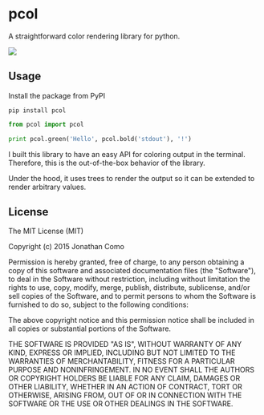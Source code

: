 # pcol
A straightforward color rendering library for python.

![](https://travis-ci.org/jcomo/pcol.svg?branch=master)

## Usage

Install the package from PyPI

```
pip install pcol
```

```python
from pcol import pcol

print pcol.green('Hello', pcol.bold('stdout'), '!')
```

I built this library to have an easy API for coloring output in the
terminal. Therefore, this is the out-of-the-box behavior of the library.

Under the hood, it uses trees to render the output so it can be extended
to render arbitrary values.


## License

The MIT License (MIT)

Copyright (c) 2015 Jonathan Como

Permission is hereby granted, free of charge, to any person obtaining a copy
of this software and associated documentation files (the "Software"), to deal
in the Software without restriction, including without limitation the rights
to use, copy, modify, merge, publish, distribute, sublicense, and/or sell
copies of the Software, and to permit persons to whom the Software is
furnished to do so, subject to the following conditions:

The above copyright notice and this permission notice shall be included in
all copies or substantial portions of the Software.

THE SOFTWARE IS PROVIDED "AS IS", WITHOUT WARRANTY OF ANY KIND, EXPRESS OR
IMPLIED, INCLUDING BUT NOT LIMITED TO THE WARRANTIES OF MERCHANTABILITY,
FITNESS FOR A PARTICULAR PURPOSE AND NONINFRINGEMENT. IN NO EVENT SHALL THE
AUTHORS OR COPYRIGHT HOLDERS BE LIABLE FOR ANY CLAIM, DAMAGES OR OTHER
LIABILITY, WHETHER IN AN ACTION OF CONTRACT, TORT OR OTHERWISE, ARISING FROM,
OUT OF OR IN CONNECTION WITH THE SOFTWARE OR THE USE OR OTHER DEALINGS IN
THE SOFTWARE.

